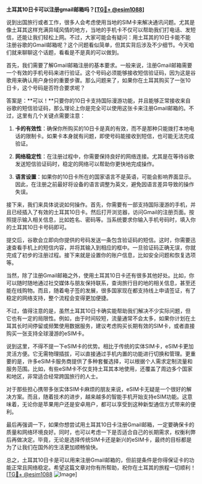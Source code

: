 **土耳其10日卡可以注册gmail邮箱吗？[[TG💪+ @esim1088](https://t.me/s/esim1088)]**

说到出国旅行或者工作，很多人会考虑使用当地的SIM卡来解决通讯问题。尤其是像土耳其这样充满异域风情的地方，当地的手机卡不仅可以帮助我们打电话、发短信，还能让我们轻松上网。不过，大家可能会有疑问：用土耳其的10日卡能不能注册谷歌的Gmail邮箱呢？这个问题看似简单，但其实背后涉及不少细节。今天咱们就来聊聊这个话题，看看是不是真的可以做到。

首先，我们需要了解Gmail邮箱注册的基本要求。一般来说，注册Gmail邮箱需要一个有效的手机号码来进行验证。这个号码必须能够接收短信验证码，因为这是谷歌用来确认用户身份的重要步骤。那么问题来了，如果你在土耳其购买了一张10日卡，这个号码是否符合要求呢？

答案是：**可以！**只要你的10日卡支持国际漫游功能，并且能够正常接收来自谷歌的短信验证码，那么理论上你是完全可以使用这张卡来注册Gmail邮箱的。不过，这里有几个关键点需要注意：

1. **卡的有效性**：确保你所购买的10日卡是真的有效，而不是那种只能拨打本地电话的限制卡。如果卡本身就有问题，即使号码能接收到短信，也可能无法完成验证。

2. **网络稳定性**：在注册过程中，你需要保持良好的网络连接。尤其是在等待谷歌发送短信验证码时，稳定的网络可以帮助你更快地完成操作。

3. **语言设置**：如果你的10日卡所在的国家语言不是英语，可能会影响界面显示。因此，在注册之前最好将设备的语言调整为英文，避免因语言差异导致的操作失误。

接下来，我们来具体说说如何操作。首先，你需要有一部支持国际漫游的手机，并且已经插入了有效的土耳其10日卡。然后打开浏览器，访问Gmail的注册页面。按照提示输入相关信息，比如姓名、密码等。当系统要求你输入手机号码时，填入你的土耳其10日卡号码即可。

提交后，谷歌会立即向你提供的号码发送一条包含验证码的短信。这时，你需要迅速查看手机上的短信内容，并将其输入到相应的框中。一旦验证码正确无误，你就完成了初步的注册过程。接下来就是设置你的账户信息，比如安全问题和恢复选项等。

当然，除了注册Gmail邮箱之外，使用土耳其10日卡还有很多其他好处。比如，你可以随时随地通过社交媒体与朋友保持联系，查询旅行目的地的相关信息，甚至还能在线购物。而且，随着电子签的发展，很多国家现在都支持线上申请签证，有了稳定的网络支持，整个流程会变得更加便捷。

不过，值得注意的是，虽然土耳其10日卡确实能帮助我们解决不少实际问题，但它也有一定的局限性。例如，由于时间较短，流量通常不会太多，如果你计划在土耳其长时间停留或频繁使用数据服务，建议考虑购买长期有效的SIM卡，或者直接购买一张支持全球漫游的eSIM卡。

说到这里，不得不提一下eSIM卡的优势。相比于传统的实体SIM卡，eSIM卡更加灵活方便。它无需物理插拔，可以直接通过手机内置的功能进行切换和管理。更重要的是，许多eSIM卡服务商提供了多种套餐选择，可以根据个人需求定制流量和服务范围。比如，有些eSIM卡不仅支持土耳其本地使用，还覆盖了周边多个国家和地区，非常适合经常跨国旅行的人士。

对于那些担心携带多张实体SIM卡麻烦的朋友来说，eSIM卡无疑是一个很好的解决方案。而且，随着技术的进步，越来越多的智能手机开始支持eSIM功能。这意味着，无论你是苹果用户还是安卓用户，都可以享受到这种新型通信方式带来的便利。

最后再强调一下，如果你想尝试用土耳其10日卡注册Gmail邮箱，一定要确保卡的质量和网络环境良好。同时，也可以考虑一下是否适合自己的长期需求，权衡利弊后再做决定。毕竟，无论是选择传统SIM卡还是新兴的eSIM卡，最终的目标都是为了让我们在国外的生活更加顺畅愉快。

总之，土耳其10日卡是可以用来注册Gmail邮箱的，但前提条件是你得保证卡的功能正常且网络稳定。希望这篇文章对你有所帮助，祝你在土耳其的旅程一切顺利！[[TG💪+ @esim1088](https://t.me/s/esim1088) ![Image](https://i.postimg.cc/4NQfJmqS/Snipaste-2025-05-13-00-14-12.png)]